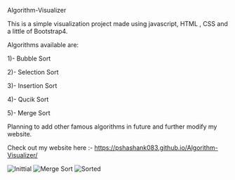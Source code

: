  Algorithm-Visualizer 
 
 
This is a simple visualization project made using javascript, HTML , CSS and a little of Bootstrap4.


Algorithms available are:

1)- Bubble Sort

2)- Selection Sort

3)- Insertion Sort

4)- Qucik Sort

5)- Merge Sort

Planning to add other famous algorithms in future and further modify my website.

Check out my website here :- https://pshashank083.github.io/Algorithm-Visualizer/

![Inittial](https://user-images.githubusercontent.com/71628102/119842601-70f89800-bf24-11eb-9a9a-6004e2a48d62.png)
![Merge Sort](https://user-images.githubusercontent.com/71628102/119842836-a7ceae00-bf24-11eb-9737-c88197f42ee2.png)
![Sorted](https://user-images.githubusercontent.com/71628102/119843065-d2b90200-bf24-11eb-8c8d-8652b94a277b.png)
